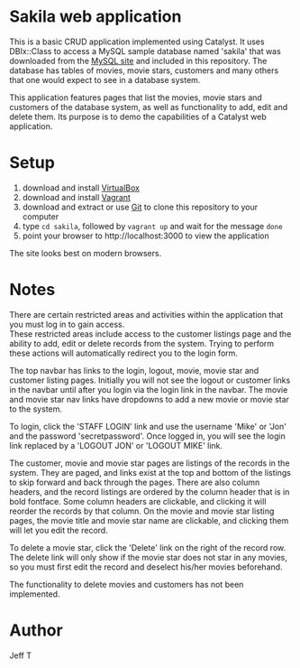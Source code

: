 # Sakila web application

This is a basic CRUD application implemented using Catalyst.  It uses
DBIx::Class to access a MySQL sample database named 'sakila' that was 
downloaded from the [MySQL site](https://dev.mysql.com/doc/index-other.html) 
and included in this repository. The database has tables of movies, movie stars, customers and many others
that one would expect to see in a database system.

This application features pages that list the movies, movie stars and 
customers of the database system, as well as functionality to add, edit and delete them.
Its purpose is to demo the capabilities of a Catalyst web application.

# Setup

1. download and install [VirtualBox](https://www.virtualbox.org)
2. download and install [Vagrant](https://www.vagrantup.com)
3. download and extract or use [Git](https://git-scm.com) to clone this repository to your computer
4. type `cd sakila`, followed by `vagrant up` and wait for the message `done`
5. point your browser to http://localhost:3000 to view the application

The site looks best on modern browsers.

# Notes

There are certain restricted areas and activities within the application that you must log in to gain access.  
These restricted areas include access to the customer listings page and the ability to add, edit or delete 
records from the system.  Trying to perform these actions will automatically redirect you to the login form.

The top navbar has links to the login, logout, movie, movie star and customer listing pages.  Initially you 
will not see the logout or customer links in the navbar until after you login via the login link in the navbar.
The movie and movie star nav links have dropdowns to add a new movie or movie star to the system.

To login, click the 'STAFF LOGIN' link and use the username 'Mike' or 'Jon' and the password 'secretpassword'.
Once logged in, you will see the login link replaced by a 'LOGOUT JON' or 'LOGOUT MIKE' link.

The customer, movie and movie star pages are listings of the records in the system.  They are paged, and links 
exist at the top and bottom of the listings to skip forward and back through the pages.  There are also column 
headers, and the record listings are ordered by the column header that is in bold fontface.  Some column headers 
are clickable, and clicking it will reorder the records by that column.  On the movie and movie star listing 
pages, the movie title and movie star name are clickable, and clicking them will let you edit the record. 

To delete a movie star, click the 'Delete' link on the right of the record row.  The delete link will only show if 
the movie star does not star in any movies, so you must first edit the record and deselect his/her movies beforehand.  

The functionality to delete movies and customers has not been implemented.

# Author
Jeff T
